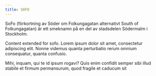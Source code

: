 ```yaml
---
title: SOFO
---
```


SoFo (förkortning av Söder om Folkungagatan alternativt South of Folkungagatan) är ett smeknamn på en del av stadsdelen Södermalm i Stockholm.

Content extended for sofo. Lorem ipsum dolor sit amet, consectetur adipiscing elit. Nonne videmus quanta perturbatio rerum omnium consequatur, quanta confusio.

Mihi, inquam, qui te id ipsum rogavi? Quis enim confidit semper sibi illud stabile et firmum permansurum, quod fragile et caducum sit
